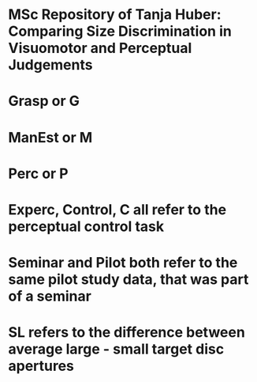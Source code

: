 # MSc Repository of Tanja Huber: Comparing Size Discrimination in Visuomotor and Perceptual Judgements

# Grasp or G
# ManEst or M 
# Perc or P 
# Experc, Control, C all refer to the perceptual control task

# Seminar and Pilot both refer to the same pilot study data, that was part of a seminar


# SL refers to the difference between average large - small target disc apertures 
